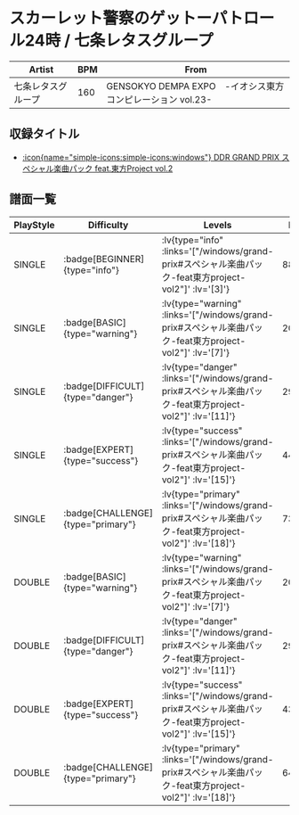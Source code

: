# スカーレット警察のゲットーパトロール24時 / 七条レタスグループ

|Artist|BPM|From|
|------|---|----|
|七条レタスグループ|160|GENSOKYO DEMPA EXPO　-イオシス東方コンピレーション vol.23-|

## 収録タイトル

- [:icon{name="simple-icons:simple-icons:windows"} DDR GRAND PRIX スペシャル楽曲パック feat.東方Project vol.2](/windows/grand-prix#スペシャル楽曲パック-feat東方project-vol2)

## 譜面一覧

|PlayStyle|Difficulty|Levels|Notes|Movie|
|---------|----------|------|-----|-----|
|SINGLE| :badge[BEGINNER]{type="info"} | :lv{type="info" :links='["/windows/grand-prix#スペシャル楽曲パック-feat東方project-vol2"]' :lv='[3]'} |88/0||
|SINGLE| :badge[BASIC]{type="warning"} | :lv{type="warning" :links='["/windows/grand-prix#スペシャル楽曲パック-feat東方project-vol2"]' :lv='[7]'} |208/9||
|SINGLE| :badge[DIFFICULT]{type="danger"} | :lv{type="danger" :links='["/windows/grand-prix#スペシャル楽曲パック-feat東方project-vol2"]' :lv='[11]'} |292/50||
|SINGLE| :badge[EXPERT]{type="success"} | :lv{type="success" :links='["/windows/grand-prix#スペシャル楽曲パック-feat東方project-vol2"]' :lv='[15]'} |440/33||
|SINGLE| :badge[CHALLENGE]{type="primary"} | :lv{type="primary" :links='["/windows/grand-prix#スペシャル楽曲パック-feat東方project-vol2"]' :lv='[18]'} |733/72||
|DOUBLE| :badge[BASIC]{type="warning"} | :lv{type="warning" :links='["/windows/grand-prix#スペシャル楽曲パック-feat東方project-vol2"]' :lv='[7]'} |204/14||
|DOUBLE| :badge[DIFFICULT]{type="danger"} | :lv{type="danger" :links='["/windows/grand-prix#スペシャル楽曲パック-feat東方project-vol2"]' :lv='[11]'} |292/26||
|DOUBLE| :badge[EXPERT]{type="success"} | :lv{type="success" :links='["/windows/grand-prix#スペシャル楽曲パック-feat東方project-vol2"]' :lv='[15]'} |437/29||
|DOUBLE| :badge[CHALLENGE]{type="primary"} | :lv{type="primary" :links='["/windows/grand-prix#スペシャル楽曲パック-feat東方project-vol2"]' :lv='[18]'} |643/101||
